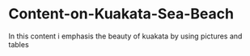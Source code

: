 # Content-on-Kuakata-Sea-Beach
In this content i emphasis the beauty of kuakata by using pictures and tables 
